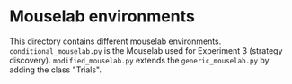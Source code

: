 # Mouselab environments
This directory contains different mouselab environments. 
`conditional_mouselab.py` is the Mouselab used for Experiment 3 (strategy discovery). 
`modified_mouselab.py` extends the `generic_mouselab.py` by adding the class "Trials". 
